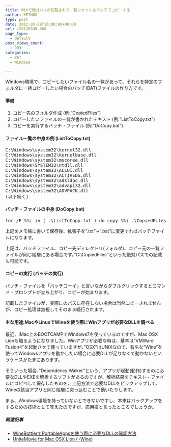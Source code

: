 ```yaml
---
title: Winで絶対パスが記載された一覧ファイルをバッチでコピーする
author: KEINOS
type: post
date: 2012-03-29T16:00:00+00:00
url: /20120330_868
page_type:
  - default
post_views_count:
  - 993
categories:
  - BAT
  - Windows

---
```

<div class="section">
  <p>
    Windows環境で、コピーしたいファイル名の一覧があって、それらを特定のフォルダに一括コピーしたい場合のバッチ(BAT)ファイルの作り方です。
  </p>
  
  <h4 id="outline__1">
    準備
  </h4>
  
  <ol>
    <li>
      コピー先のフォルダ作成 (例:&#8221;CopiedFiles&#8221;)
    </li>
    <li>
      コピーしたいファイルの一覧が書かれたテキスト (例:&#8221;ListToCopy.txt&#8221;)
    </li>
    <li>
      コピーを実行するバッチ・ファイル (例:&#8221;DoCopy.bat&#8221;)
    </li>
  </ol>
  
  <h4 id="outline__2">
    ファイル一覧の中身の例 (ListToCopy.txt)
  </h4>
  
  <pre>
C:\Windows\system32\kernel32.dll
C:\Windows\system32\kernelbase.dll
C:\Windows\system32\mscoree.dll
C:\Windows\SYSTEM32\ntdll.dll
C:\Windows\system32\ACLUI.dll
C:\Windows\system32\ACTIVEDS.dll
C:\Windows\system32\adsldpc.dll
C:\Windows\system32\advapi32.dll
C:\Windows\system32\ADVPACK.dll
(以下続く)
</pre>
  
  <h4 id="outline__3">
    バッチ・ファイルの中身 (DoCopy.bat)
  </h4>
  
  <pre>
for /F %%i in ( .\ListToCopy.txt ) do copy %%i .\CopiedFiles
</pre>
  
  <p>
    上記をメモ帳に書いて保存後、拡張子を&#8221;.txt&#8221;→&#8221;.bat&#8221;に変更すればバッチファイルになります。
  </p>
  
  <p>
    上記は、バッチファイル、コピー先ディレクトリ(フォルダ)、コピー元の一覧ファイルが同じ階層にある場合です。&#8221;C:\CopiedFiles&#8221;といった絶対パスでの記載も可能です。
  </p>
  
  <h4 id="outline__4">
    コピーの実行 (バッチの実行)
  </h4>
  
  <p>
    バッチ・ファイルを「バッチコーイ」と言いながらダブルクリックするとコマンド・プロンプトが立ち上がり、コピーが始まります。
  </p>
  
  <p>
    記載したファイルが、実際にのパスに存在しない場合は当然コピーされませんが、コピー処理は無視してそのまま続行されます。
  </p>
  
  <h4 id="outline__5">
    主な用途:MacやLinuxでWineを使う際にWinアプリが必要なDLLを調べる
  </h4>
  
  <p>
    最近、iMac上のBOOTCAMPでWindows7を使っているのですが、Mac OSX Lionも触るようになりました。Winアプリが必要な時は、基本は&#8221;VMWare Fusion4&#8243;を起動させて使っていますが、&#8221;OSX&#8221;はUNIXなので、有名な&#8221;Wine&#8221;を使ってWindowsアプリを動かしたい場合に必要DLLが足りなくて動かないというケースがたまにあります。
  </p>
  
  <p>
    そういった場合、&#8221;Dependency Walker&#8221;という、アプリが起動(動作)するのに必要なDLLやEXEを解析するソフトがあるのですが、解析結果をテキスト・ファイルにコピペして保存したものを、上記方法で必要なDLLをピックアップして、Wineの該当アプリと同じ階層に突っ込むことで動いたりします。
  </p>
  
  <p>
    まぁ、Windows環境を持っていないとできないですし、本来はバックアップをするための技術として覚えたのですが、応用技と言ったところでしょうか。
  </p>
  
  <h5 id="outline__5_1">
    関連記事
  </h5>
  
  <ul>
    <li>
      <a href="https://blog.keinos.com/20120229_863" target="_blank">WineBottlerでPortableAppsを使う際に必要なDLLの確認方法</a>
    </li>
    <li>
      <a href="https://blog.keinos.com/20120329_867" target="_blank">UniteMovie for Mac OSX Lion (+Wine)</a>
    </li>
  </ul>
</div>